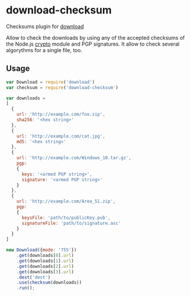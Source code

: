 # download-checksum
Checksums plugin for [download](https://github.com/kevva/download)

Allow to check the downloads by using any of the accepted checksums of the
Node.js [crypto](https://nodejs.org/api/crypto.html) module and PGP signatures.
It allow to check several algorythms for a single file, too.

## Usage

```Javascript
var Download = require('download')
var checksum = require('download-checksum')

var downloads =
[
  {
    url: 'http://example.com/foo.zip',
    sha256: '<hex string>'
  },
  {
    url: 'http://example.com/cat.jpg',
    md5: '<hex string>'
  },
  {
    url: 'http://example.com/Windows_10.tar.gz',
    pgp:
    {
      keys: '<armed PGP string>',
      signature: '<armed PGP string>'
    }
  },
  {
    url: 'http://example.com/Area_51.zip',
    pgp:
    {
      keysFile: 'path/to/publicKey.pub',
      signatureFile: 'path/to/signature.asc'
    }
  }
]

new Download({mode: '755'})
    .get(downloads[0].url)
    .get(downloads[1].url)
    .get(downloads[2].url)
    .get(downloads[3].url)
    .dest('dest')
    .use(checksum(downloads))
    .run();
```
